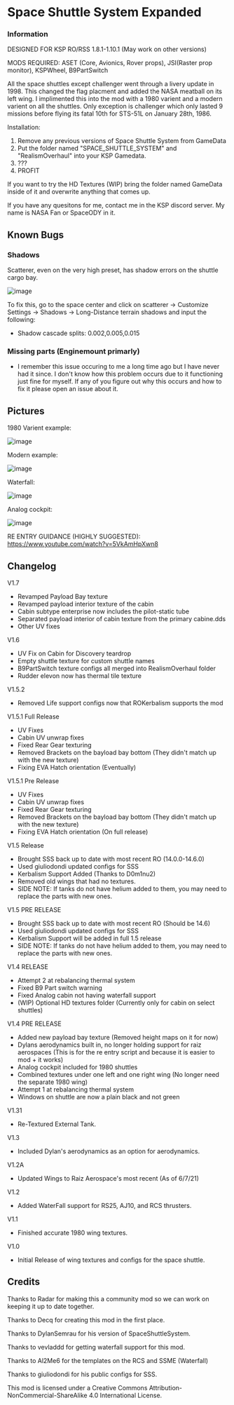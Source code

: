 # Space Shuttle System Expanded

### Information

DESIGNED FOR KSP RO/RSS 1.8.1-1.10.1 (May work on other versions)

MODS REQUIRED: ASET (Core, Avionics, Rover props), JSI(Raster prop monitor), KSPWheel, B9PartSwitch

All the space shuttles except challenger went through a livery update in 1998. This changed the flag placment and added the NASA meatball on its left wing. I implimented this into the mod with a 1980 varient and a modern varient on all the shuttles. Only exception is challenger which only lasted 9 missions before flying its fatal 10th for STS-51L on January 28th, 1986.

Installation: 
1. Remove any previous versions of Space Shuttle System from GameData
2. Put the folder named "SPACE_SHUTTLE_SYSTEM" and "RealismOverhaul" into your KSP Gamedata.
4. ???
5. PROFIT

If you want to try the HD Textures (WIP) bring the folder named GameData inside of it and overwrite anything that comes up.


If you have any quesitons for me, contact me in the KSP discord server. My name is NASA Fan or SpaceODY in it.

## Known Bugs

### Shadows

Scatterer, even on the very high preset, has shadow errors on the shuttle cargo bay. 

![image](https://user-images.githubusercontent.com/77604027/152667254-8abc0852-8633-48a8-838a-38280458d297.png)

To fix this, go to the space center and click on scatterer ->  Customize Settings -> Shadows -> Long-Distance terrain shadows and input the following:

- Shadow cascade splits: 0.002,0.005,0.015


### Missing parts (Enginemount primarly)

- I remember this issue occuring to me a long time ago but I have never had it since. I don't know how this problem occurs due to it functioning just fine for myself. If any of you figure out why this occurs and how to fix it please open an issue about it.

## Pictures

1980 Varient example:

![image](https://user-images.githubusercontent.com/77604027/125873830-b5fb5244-7fab-4072-9ce4-8dfdba49dc01.png)


Modern example:

![image](https://user-images.githubusercontent.com/77604027/125873844-907d5fb8-f30a-40bc-96b8-f07317793b5c.png)


Waterfall:

![image](https://user-images.githubusercontent.com/77604027/119230950-20c4a480-bae4-11eb-84ee-97c4ff28bbe4.png)

Analog cockpit:

![image](https://user-images.githubusercontent.com/77604027/125873852-e1723aa5-1a5b-4074-b5c0-00f2511f0817.png)


RE ENTRY GUIDANCE (HIGHLY SUGGESTED): https://www.youtube.com/watch?v=5VkAmHpXwn8

## Changelog
V1.7
- Revamped Payload Bay texture
- Revamped payload interior texture of the cabin
- Cabin subtype enterprise now includes the pilot-static tube
- Separated payload interior of cabin texture from the primary cabine.dds
- Other UV fixes

V1.6
- UV Fix on Cabin for Discovery teardrop
- Empty shuttle texture for custom shuttle names
- B9PartSwitch texture configs all merged into RealismOverhaul folder
- Rudder elevon now has thermal tile texture

V1.5.2
- Removed Life support configs now that ROKerbalism supports the mod

V1.5.1 Full Release
- UV Fixes
- Cabin UV unwrap fixes
- Fixed Rear Gear texturing
- Removed Brackets on the bayload bay bottom (They didn't match up with the new texture)
- Fixing EVA Hatch orientation (Eventually)

V1.5.1 Pre Release
- UV Fixes
- Cabin UV unwrap fixes
- Fixed Rear Gear texturing
- Removed Brackets on the bayload bay bottom (They didn't match up with the new texture)
- Fixing EVA Hatch orientation (On full release)

V1.5 Release
- Brought SSS back up to date with most recent RO (14.0.0-14.6.0)
- Used giuliodondi updated configs for SSS
- Kerbalism Support Added (Thanks to D0m1nu2)
- Removed old wings that had no textures.
- SIDE NOTE: If tanks do not have helium added to them, you may need to replace the parts with new ones.

V1.5 PRE RELEASE
- Brought SSS back up to date with most recent RO (Should be 14.6)
- Used giuliodondi updated configs for SSS
- Kerbalism Support will be added in full 1.5 release
- SIDE NOTE: If tanks do not have helium added to them, you may need to replace the parts with new ones.

V1.4 RELEASE
- Attempt 2 at rebalancing thermal system
- Fixed B9 Part switch warning
- Fixed Analog cabin not having waterfall support
- (WIP) Optional HD textures folder (Currently only for cabin on select shuttles)

V1.4 PRE RELEASE
- Added new payload bay texture (Removed height maps on it for now)
- Dylans aerodynamics built in, no longer holding support for raiz aerospaces (This is for the re entry script and because it is easier to mod + it works)
- Analog cockpit included for 1980 shuttles
- Combined textures under one left and one right wing (No longer need the separate 1980 wing)
- Attempt 1 at rebalancing thermal system
- Windows on shuttle are now a plain black and not green

V1.31
- Re-Textured External Tank.

V1.3
- Included Dylan's aerodynamics as an option for aerodynamics.

V1.2A
- Updated Wings to Raiz Aerospace's most recent (As of 6/7/21)

V1.2

- Added WaterFall support for RS25, AJ10, and RCS thrusters.

V1.1

- Finished accurate 1980 wing textures.


V1.0

- Initial Release of wing textures and configs for the space shuttle.



## Credits
Thanks to Radar for making this a community mod so we can work on keeping it up to date together.

Thanks to Decq for creating this mod in the first place.

Thanks to DylanSemrau for his version of SpaceShuttleSystem.

Thanks to vevladdd for getting waterfall support for this mod.

Thanks to Al2Me6 for the templates on the RCS and SSME (Waterfall)

Thanks to giuliodondi for his public configs for SSS.


This mod is licensed under a Creative Commons Attribution-NonCommercial-ShareAlike 4.0 International License.
